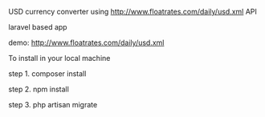 USD currency converter using http://www.floatrates.com/daily/usd.xml API

laravel based app

demo: http://www.floatrates.com/daily/usd.xml

To install in your local machine

step 1. composer install

step 2. npm install

step 3. php artisan migrate
